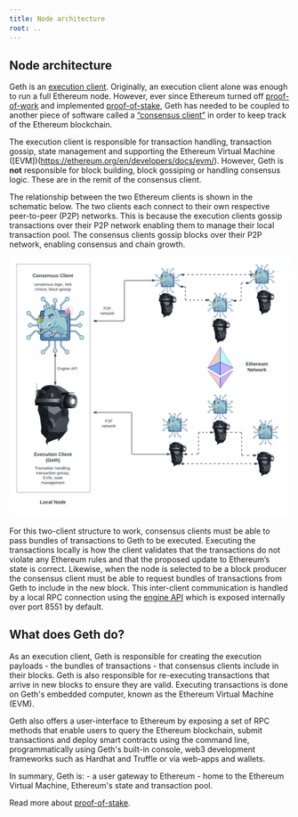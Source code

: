 ```yaml
---
title: Node architecture
root: ..
---
```


## Node architecture

Geth is an [execution client](https://ethereum.org/en/developers/docs/nodes-and-clients/#execution-clients). 
Originally, an execution client alone was enough to run a full Ethereum node.
However, ever since Ethereum turned off [proof-of-work](https://ethereum.org/en/developers/docs/consensus-mechanisms/pow/) and implemented [proof-of-stake](https://ethereum.org/en/developers/docs/consensus-mechanisms/pow/),
Geth has needed to be coupled to another piece of software called a 
[“consensus client”](https://ethereum.org/en/developers/docs/nodes-and-clients/#consensus-clients) in order to
keep track of the Ethereum blockchain.

The execution client is responsible for transaction handling, transaction gossip, state management and supporting
the Ethereum Virtual Machine ([EVM])(https://ethereum.org/en/developers/docs/evm/). However, Geth is **not** 
responsible for block building, block gossiping or handling consensus logic. These are in the remit of the 
consensus client.

The relationship between the two Ethereum clients is shown in the schematic below. The two clients each 
connect to their own respective peer-to-peer (P2P) networks. This is because the execution clients gossip 
transactions over their P2P network enabling them to manage their local transaction pool. The consensus clients 
gossip blocks over their P2P network, enabling consensus and chain growth.

![node-architecture](/assets/node_architecture.png)

For this two-client structure to work, consensus clients must be able to pass bundles of transactions to 
Geth to be executed. Executing the transactions locally is how the client validates that the transactions 
do not violate any Ethereum rules and that the proposed update to Ethereum’s state is correct. Likewise, 
when the node is selected to be a block producer the consensus client must be able to request bundles of 
transactions from Geth to include in the new block. This inter-client communication is handled by a local 
RPC connection using the [engine API](https://github.com/ethereum/execution-apis/blob/main/src/engine/specification.md) 
which is exposed internally over port 8551 by default.


## What does Geth do?

As an execution client, Geth is responsible for creating the execution payloads - the bundles of transactions -
that consensus clients include in their blocks. Geth is also responsible for re-executing transactions that arrive
in new blocks to ensure they are valid. Executing transactions is done on Geth's embedded computer, known as the 
Ethereum Virtual Machine (EVM).

Geth also offers a user-interface to Ethereum by exposing a set of RPC methods that enable users to query the 
Ethereum blockchain, submit transactions and deploy smart contracts using the command line, programmatically 
using Geth's built-in console, web3 development frameworks such as Hardhat and Truffle or via web-apps and wallets.

In summary, Geth is:
	- a user gateway to Ethereum 
	- home to the Ethereum Virtual Machine, Ethereum's state and transaction pool.


Read more about [proof-of-stake](https://ethereum.org/en/developers/docs/consensus-mechanisms/pos/).
